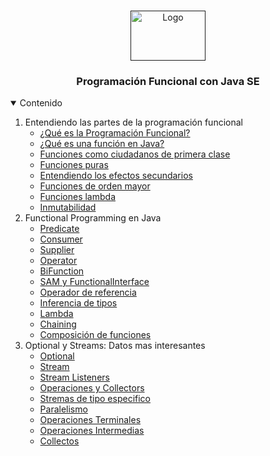 <!-- PROJECT LOGO -->
<br />
<p align="center">
  <a href="">
    <img src="https://1000marcas.net/wp-content/uploads/2020/11/Java-logo.png" alt="Logo" width="120" height="80">
  </a>
  <h3 align="center">Programación Funcional con Java SE</h3>
</p>

<!-- TABLE OF CONTENTS -->
<details open="open">
  <summary>Contenido</summary>
  <ol>
    <li>Entendiendo las partes de la programación funcional
      <ul>
        <li><a href="#">¿Qué es la Programación Funcional?</a></li>
        <li><a href="#">¿Qué es una función en Java?</a></li>
        <li><a href="#">Funciones como ciudadanos de primera clase</a></li>
        <li><a href="#">Funciones puras</a></li>
        <li><a href="#">Entendiendo los efectos secundarios</a></li>
        <li><a href="#">Funciones de orden mayor</a></li>
        <li><a href="#">Funciones lambda</a></li>
        <li><a href="#">Inmutabilidad</a></li>
      </ul>
    </li>
    <li>Functional Programming en Java
      <ul>
        <li><a href="#">Predicate</a></li>
        <li><a href="#">Consumer</a></li>
        <li><a href="#">Supplier</a></li>
        <li><a href="#">Operator</a></li>
        <li><a href="#">BiFunction</a></li>
        <li><a href="#">SAM y FunctionalInterface</a></li>
        <li><a href="#">Operador de referencia</a></li>
        <li><a href="#">Inferencia de tipos</a></li>
        <li><a href="#">Lambda</a></li>
        <li><a href="#">Chaining</a></li>
        <li><a href="#">Composición de funciones</a></li>
      </ul>
    </li>
     <li>Optional y Streams: Datos mas interesantes
      <ul>
        <li><a href="#">Optional</a></li>
        <li><a href="#">Stream</a></li>
        <li><a href="#">Stream Listeners</a></li>
        <li><a href="#">Operaciones y Collectors</a></li>
        <li><a href="#">Stremas de tipo especifico</a></li>
        <li><a href="#">Paralelismo</a></li>
        <li><a href="#">Operaciones Terminales</a></li>
        <li><a href="#">Operaciones Intermedias</a></li>
        <li><a href="#">Collectos</a></li>
      </ul>
    </li>
  </ol>
</details>

